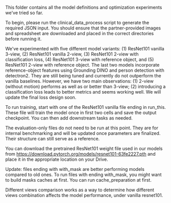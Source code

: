 
This folder contains all the model definitions and optimization experiments we've tried so far.

To begin, please run the clinical_data_process script to generate the required JSON input. You should ensure that the partner-provided images and spreadsheet are downloaded and placed in the correct directories before running it.

We've experimented with five different model variants: (1) ResNet101 vanilla 3-view, (2) ResNet101 vanilla 2-view, (3) ResNet101 2-view with classification loss, (4) ResNet101 3-view with reference object, and (5) ResNet101 2-view with reference object. The last two models incorporate reference-object features using Grounding DINO and person detection with detectron2. They are still being tuned and currently do not outperform the vanilla baselines. However, we have two main observations: (1) 2-view (without motion) performs as well as or better than 3-view; (2) introducing a classification loss leads to better metrics and seems working well. We will update the final loss design soon.

To run training, start with one of the ResNet101 vanilla file ending in run_this. These file will train the model once in first two cells and save the output checkpoint. You can then add downstream tasks as needed.

The evaluation-only files do not need to be run at this point. They are for internal benchmarking and will be updated once parameters are finalized. Their structure can still serve as a reference.

You can download the pretrained ResNet101 weight file used in our models from https://download.pytorch.org/models/resnet101-63fe2227.pth and place it in the appropriate location on your Drive.




Update: files ending with with_mask are better performing models compared to old ones.
To run files with ending with_mask, you might want to build masks caches at first. You can run cache_preparation at first. 

Different views comparison works as a way to determine how different views combination affects the model performance, under vanilla resnet101.
